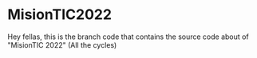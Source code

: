 # MisionTIC2022
Hey fellas, this is the branch code that contains the source code about of "MisionTIC 2022" (All the cycles)
